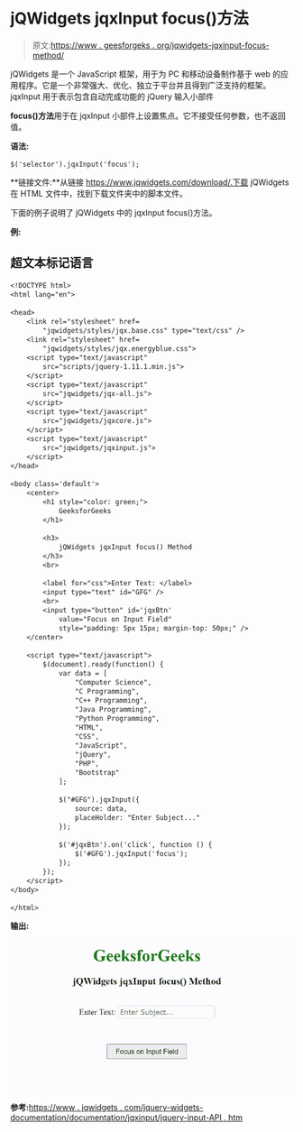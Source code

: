 # jQWidgets jqxInput focus()方法

> 原文:[https://www . geesforgeks . org/jqwidgets-jqxinput-focus-method/](https://www.geeksforgeeks.org/jqwidgets-jqxinput-focus-method/)

jQWidgets 是一个 JavaScript 框架，用于为 PC 和移动设备制作基于 web 的应用程序。它是一个非常强大、优化、独立于平台并且得到广泛支持的框架。jqxInput 用于表示包含自动完成功能的 jQuery 输入小部件

**focus()方法**用于在 jqxInput 小部件上设置焦点。它不接受任何参数，也不返回值。

**语法:**

```
$('selector').jqxInput('focus');
```

**链接文件:**从链接 https://www.jqwidgets.com/download/.下载 jQWidgets 在 HTML 文件中，找到下载文件夹中的脚本文件。

> <link rel="”stylesheet”" href="”jqwidgets/styles/jqx.base.css”" type="”text/css”">

下面的例子说明了 jQWidgets 中的 jqxInput focus()方法。

**例:**

## 超文本标记语言

```
<!DOCTYPE html>
<html lang="en">

<head>
    <link rel="stylesheet" href=
        "jqwidgets/styles/jqx.base.css" type="text/css" />
    <link rel="stylesheet" href=
        "jqwidgets/styles/jqx.energyblue.css">
    <script type="text/javascript" 
        src="scripts/jquery-1.11.1.min.js">
    </script>
    <script type="text/javascript" 
        src="jqwidgets/jqx-all.js">
    </script>
    <script type="text/javascript" 
        src="jqwidgets/jqxcore.js">
    </script>
    <script type="text/javascript" 
        src="jqwidgets/jqxinput.js">
    </script>
</head>

<body class='default'>
    <center>
        <h1 style="color: green;">
            GeeksforGeeks
        </h1>

        <h3>
            jQWidgets jqxInput focus() Method
        </h3>
        <br>

        <label for="css">Enter Text: </label>
        <input type="text" id="GFG" />
        <br>
        <input type="button" id='jqxBtn' 
            value="Focus on Input Field" 
            style="padding: 5px 15px; margin-top: 50px;" />
    </center>

    <script type="text/javascript">
        $(document).ready(function() {
            var data = [
                "Computer Science",
                "C Programming",
                "C++ Programming",
                "Java Programming",
                "Python Programming",
                "HTML",
                "CSS",
                "JavaScript",
                "jQuery",
                "PHP",
                "Bootstrap"
            ];

            $("#GFG").jqxInput({
                source: data,
                placeHolder: "Enter Subject..."
            });

            $('#jqxBtn').on('click', function () {
                $('#GFG').jqxInput('focus');
            });
        });
    </script>
</body>

</html>
```

**输出:**

![](img/fa0651c6314eb4e064db370b6b151f04.png)

**参考:**[https://www . jqwidgets . com/jquery-widgets-documentation/documentation/jqxinput/jquery-input-API . htm](https://www.jqwidgets.com/jquery-widgets-documentation/documentation/jqxinput/jquery-input-api.htm)
